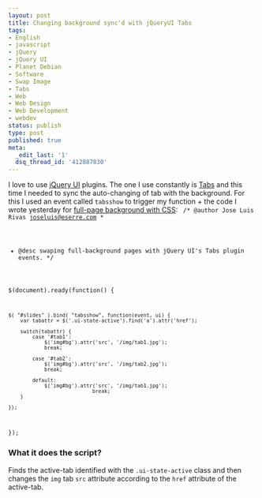 ```yaml
---
layout: post
title: Changing background sync'd with jQueryUI Tabs
tags:
- English
- javascript
- jQuery
- jQuery UI
- Planet Debian
- Software
- Swap Image
- Tabs
- Web
- Web Design
- Web Development
- webdev
status: publish
type: post
published: true
meta:
  _edit_last: '1'
  dsq_thread_id: '412887830'
---
```

I love to use <a href="http://jqueryui.com">jQuery UI</a> plugins. The one I use constantly is <a href="http://jqueryui.com/demos/tabs">Tabs</a> and this time I needed to sync the auto-changing of tab with the background. For this I used an event called <code no_cc="true">tabsshow</code> to trigger my function + the code I wrote yesterday for <a href="http://ghostbar.ath.cx/2011/09/12/full-page-background-with-css-with-crossbrowser-support/">full-page background with CSS</a>:
<code lang="js">
/* @author Jose Luis Rivas <joseluis@eserre.com>
 *
 * @desc swaping full-background pages with jQuery UI's Tabs plugin events.
*/


$(document).ready(function() {

	$( "#slides" ).bind( "tabsshow", function(event, ui) {
		var tabattr = $('.ui-state-active').find('a').attr('href');

		switch(tabattr) {
			case '#tab1':
				$('img#bg').attr('src', '/img/tab1.jpg');
				break;

			case '#tab2':
				$('img#bg').attr('src', '/img/tab2.jpg');
				break;

			default:
				$('img#bg').attr('src', '/img/tab1.jpg');
                                break;
		}

	});

});</code>

<h3>What it does the script?</h3>
Finds the active-tab identified with the <code no_cc="true">.ui-state-active</code> class and then changes the <code no_cc="true">img</code> tab <code no_cc="true">src</code> attribute according to the <code no_cc="true">href</code> attribute of the active-tab.
